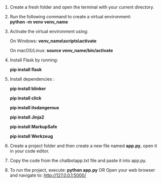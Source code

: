 1. Create a fresh folder and open the terminal with your current directory.
2. Run the following command to create a virtual environment:  
    **python -m venv venv_name**
3. Activate the virtual environment using:
   
    On Windows: **venv_name\scripts\activate**
   
    On macOS/Linux: **source venv_name/bin/activate**
   
5. Install Flask by running:

   **pip install flask**
   
6. Install dependencies :
 
    **pip install blinker**
   
    **pip install click**
   
    **pip install itsdangerous**
   
    **pip install Jinja2**
   
    **pip install MarkupSafe**
   
    **pip install Werkzeug**
   
7. Create a project folder and then create a new file named **app.py**, open it in your code editor.
8. Copy the code from the chatbotapp.txt file and paste it into app.py.
9. To run the project, execute:
     **python app.py**
              OR
    Open your web browser and navigate to: http://127.0.0.1:5000/

